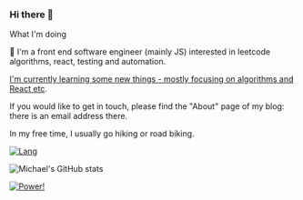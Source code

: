 <!--<img align="right" src="https://github-readme-stats.vercel.app/api?username=Michael18811380328&show_icons=true&icon_color=CE1D2D&text_color=718096&bg_color=ffffff&hide_title=true" />-->

### Hi there 👋

What I'm doing

🚀 I'm a front end software engineer (mainly JS) interested in leetcode algorithms, react, testing and automation.

[I'm currently learning some new things - mostly focusing on algorithms and React etc](https://michael18811380328.github.io/frontend/site/about/).

If you would like to get in touch, please find the "About" page of my blog: there is an email address there.

In my free time, I usually go hiking or road biking.

<!--
**Michael18811380328/Michael18811380328** is a ✨ _special_ ✨ repository because its `README.md` (this file) appears on your GitHub profile.

Here are some ideas to get you started:

- 🔭 I’m currently working on ...
- 🌱 I’m currently learning ...
- 👯 I’m looking to collaborate on ...
- 🤔 I’m looking for help with ...
- 💬 Ask me about ...
- 📫 How to reach me: ...
- 😄 Pronouns: ...
- ⚡ Fun fact: ...

- :hammer: Creator of applications and frameworks
- :ram: Founder the ObjCCN
- :meat_on_bone: Meat lover

statistics
https://github.com/anuraghazra/github-readme-stats
https://blog.csdn.net/gobullin/article/details/120513191
-->

[![Lang](https://github-readme-stats.vercel.app/api/top-langs?username=Michael18811380328&hide=html,css&langs_count=5&layout=compact)](https://github.com/Michael18811380328)

![Michael's GitHub stats](https://github-readme-stats.vercel.app/api?username=Michael18811380328&hide=css,html&count_private=true&rank_icon=percentile&show_icons=true)

[![Power!](https://img.shields.io/badge/Powered%20by-%20anuraghazra%20%2F%20github--readme--stats%20-ff69b4)](https://github.com/anuraghazra/github-readme-stats)
